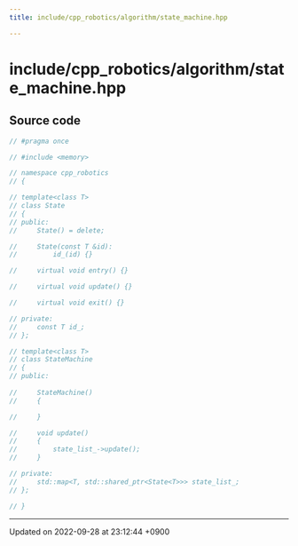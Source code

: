 ```yaml
---
title: include/cpp_robotics/algorithm/state_machine.hpp

---
```


# include/cpp_robotics/algorithm/state_machine.hpp






## Source code

```cpp
// #pragma once

// #include <memory>

// namespace cpp_robotics
// {

// template<class T>
// class State
// {
// public:
//     State() = delete;

//     State(const T &id):
//         id_(id) {}

//     virtual void entry() {}

//     virtual void update() {}

//     virtual void exit() {}

// private:
//     const T id_;
// };

// template<class T>
// class StateMachine
// {
// public:
    
//     StateMachine()
//     {

//     }

//     void update()
//     {
//         state_list_->update();
//     }

// private:
//     std::map<T, std::shared_ptr<State<T>>> state_list_;
// };

// }
```


-------------------------------

Updated on 2022-09-28 at 23:12:44 +0900
